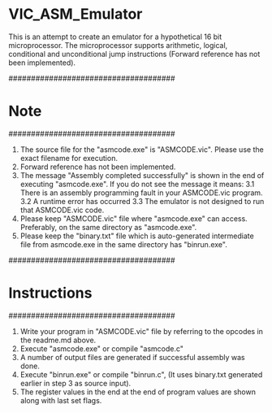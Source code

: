 # VIC_ASM_Emulator
This is an attempt to create an emulator for a hypothetical 16 bit microprocessor. The microprocessor supports arithmetic, logical, conditional and unconditional jump instructions (Forward reference has not been implemented). 



#####################################
#      		Note					#
#####################################


1. The source file for the "asmcode.exe" is "ASMCODE.vic". Please use the exact filename for execution.
2. Forward reference has not been implemented.
3. The message "Assembly completed successfully" is shown in the end of executing "asmcode.exe". If you do not see the message it means:
    3.1 There is an assembly programming fault in your ASMCODE.vic program. 
	3.2 A runtime error has occurred 
	3.3 The emulator is not designed to run that ASMCODE.vic code.
4. Please keep "ASMCODE.vic" file where "asmcode.exe" can access. Preferably, on the same directory as "asmcode.exe".
5. Please keep the "binary.txt" file which is auto-generated intermediate file from asmcode.exe in the same directory has "binrun.exe".

#####################################
#      		Instructions			#
#####################################	

1. Write your program in "ASMCODE.vic" file by referring to the opcodes in the readme.md above.
2. Execute "asmcode.exe" or compile "asmcode.c"
3. A number of output files are generated if successful assembly was done.
4. Execute "binrun.exe" or compile "binrun.c", (It uses binary.txt generated earlier in step 3 as source input).
5. The register values in the end at the end of program values are shown along with last set flags.
